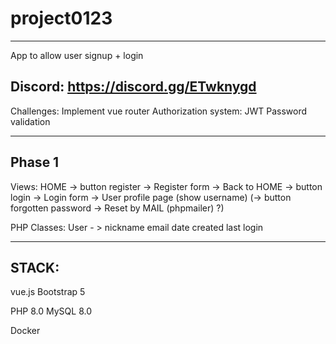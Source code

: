 # project0123
-------------------------------------
App to allow user signup + login

Discord: https://discord.gg/ETwknygd
-----------------------------------

Challenges:
Implement vue router
Authorization system: JWT
Password validation

--------
Phase 1
-------
Views:
HOME 
-> button register  -> Register form -> Back to HOME
-> button login ->  Login form  ->  User profile page (show username)
(-> button forgotten password -> Reset by MAIL (phpmailer)  ?)

PHP Classes:
User - > 
  nickname
  email
  date created
  last login
  
-------


STACK:
------
vue.js
Bootstrap 5

PHP 8.0
MySQL 8.0

Docker
